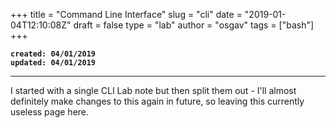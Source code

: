
+++
title = "Command Line Interface"
slug = "cli"
date = "2019-01-04T12:10:08Z"
draft = false
type = "lab"
author = "osgav"
tags = ["bash"]
+++

**`created: 04/01/2019`**<br />
**`updated: 04/01/2019`**

---

I started with a single CLI Lab note but then split them out - I'll almost definitely make changes to this again in future, so leaving this currently useless page here.